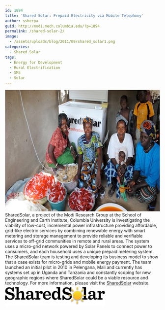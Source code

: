 ```yaml
---
id: 1894
title: 'Shared Solar: Prepaid Electricity via Mobile Telephony'
author: ssherpa
guid: http://modi.mech.columbia.edu/?p=1894
permalink: /shared-solar-2/
image:
  - /assets/uploads/blog/2011/09/shared_solar1.png
categories:
  - Shared Solar
tags:
  - Energy for Development
  - Rural Electrification
  - SMS
  - Solar
---
```

[<img src="/assets/uploads/blog/2011/09/sharedsolar.jpg" alt="sharedsolar" width="700" height="394" class="alignnone size-full wp-image-2308" />][1] SharedSolar, a project of the Modi Research Group at the School of Engineering and Earth Institute, Columbia University is investigating the viability of low-cost, incremental power infrastructure providing affordable, grid-like electric services by combining renewable energy with smart metering and storage management to provide reliable and verifiable services to off-grid communities in remote and rural areas. The system uses a micro-grid network powered by Solar Panels to connect power to consumers, and each household uses a unique prepaid metering system. The SharedSolar team is testing and developing its business model to show that a case exists for micro-grids and mobile energy payment. The team launched an initial pilot in 2010 in Pelengana, Mali and currently has systems set up in Uganda and Tanzania and constantly scoping for new geographic regions where SharedSolar could be a viable resource and technology. For more information, please visit the [SharedSolar][2] website. [<img class="alignnone size-full wp-image-2082" alt="sharedsolar" src="/assets/uploads/blog/2011/09/sharedsolar.png" width="325" height="66" />][2]

 [1]: /assets/uploads/blog/2011/09/sharedsolar.jpg
 [2]: http://sharedsolar.org